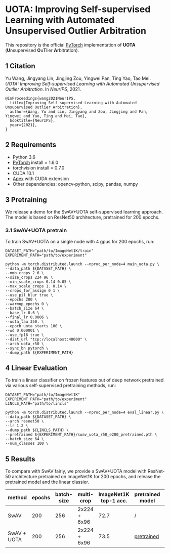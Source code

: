 # UOTA: Improving Self-supervised Learning with Automated Unsupervised Outlier Arbitration
This repository is the official [PyTorch](http://pytorch.org) implementation of **UOTA** (**U**nsupervised **O**u**T**lier **A**rbitration).

## 1 Citation
Yu Wang, Jingyang Lin, Jingjing Zou, Yingwei Pan, Ting Yao, Tao Mei. *UOTA: Improving Self-supervised Learning with Automated Unsupervised Outlier Arbitration*. In *NeurIPS*, 2021.
```
@InProceedings{wang2021NeurIPS,
  title={Improving Self-supervised Learning with Automated Unsupervised Outlier Arbitration},
  author={Wang, Yu and Lin, Jingyang and Zou, Jingjing and Pan, Yingwei and Yao, Ting and Mei, Tao},
  booktitle={NeurIPS},
  year={2021},
}
```

## 2 Requirements
- Python 3.6
- [PyTorch](http://pytorch.org) install = 1.6.0
- torchvision install = 0.7.0
- CUDA 10.1
- [Apex](https://github.com/NVIDIA/apex) with CUDA extension
- Other dependencies: opencv-python, scipy, pandas, numpy

## 3 Pretraining
We release a demo for the SwAV+UOTA self-supervised learning approach. The model is based on ResNet50 architecture, pretrained for 200 epochs.

### 3.1 SwAV+UOTA pretrain

To train SwAV+UOTA on a single node with 4 gpus for 200 epochs, run:
```
DATASET_PATH="path/to/ImageNet1K/train"
EXPERIMENT_PATH="path/to/experiment"

python -m torch.distributed.launch --nproc_per_node=4 main_uota.py \
--data_path ${DATASET_PATH} \
--nmb_crops 2 6 \
--size_crops 224 96 \
--min_scale_crops 0.14 0.05 \
--max_scale_crops 1. 0.14 \
--crops_for_assign 0 1 \
--use_pil_blur true \
--epochs 200 \
--warmup_epochs 0 \
--batch_size 64 \
--base_lr 0.6 \
--final_lr 0.0006 \
--uota_tau 350. \
--epoch_uota_starts 100 \
--wd 0.000001 \
--use_fp16 true \
--dist_url "tcp://localhost:40000" \
--arch uota_r50 \
--sync_bn pytorch \
--dump_path ${EXPERIMENT_PATH}
```

## 4 Linear Evaluation
To train a linear classifier on frozen features out of deep network pretrained via various self-supervised pretraining methods, run:
```
DATASET_PATH="path/to/ImageNet1K"
EXPERIMENT_PATH="path/to/experiment"
LINCLS_PATH="path/to/lincls"

python -m torch.distributed.launch --nproc_per_node=4 eval_linear.py \
--data_path ${DATASET_PATH} \
--arch resnet50 \
--lr 1.2 \
--dump_path ${LINCLS_PATH} \
--pretrained ${EXPERIMENT_PATH}/swav_uota_r50_e200_pretrained.pth \
--batch_size 64 \
--num_classes 100 \
```

## 5 Results
To compare with SwAV fairly, we provide a SwAV+UOTA model with ResNet-50 architecture pretrained on ImageNet1K for 200 epochs, and release the pretrained model and the linear classier.

| method | epochs | batch-size | multi-crop | ImageNet1K top-1 acc. | pretrained model | linear classifier |
|-------------------|-------------------|---------------------|--------------------|--------------------|--------------------|--------------------|
| SwAV | 200 | 256 | 2x224 + 6x96 | 72.7 | / | / |
| SwAV + UOTA | 200 | 256 | 2x224 + 6x96 | 73.5 | [pretrained](https://github.com/ssl-codelab/uota/releases/download/v1.0.0/swav_uota_r50_e200_pretrained.pth.tar) | [linear](https://github.com/ssl-codelab/uota/releases/download/v1.0.0/swav_uota_r50_e200_lincls.pth.tar) |
